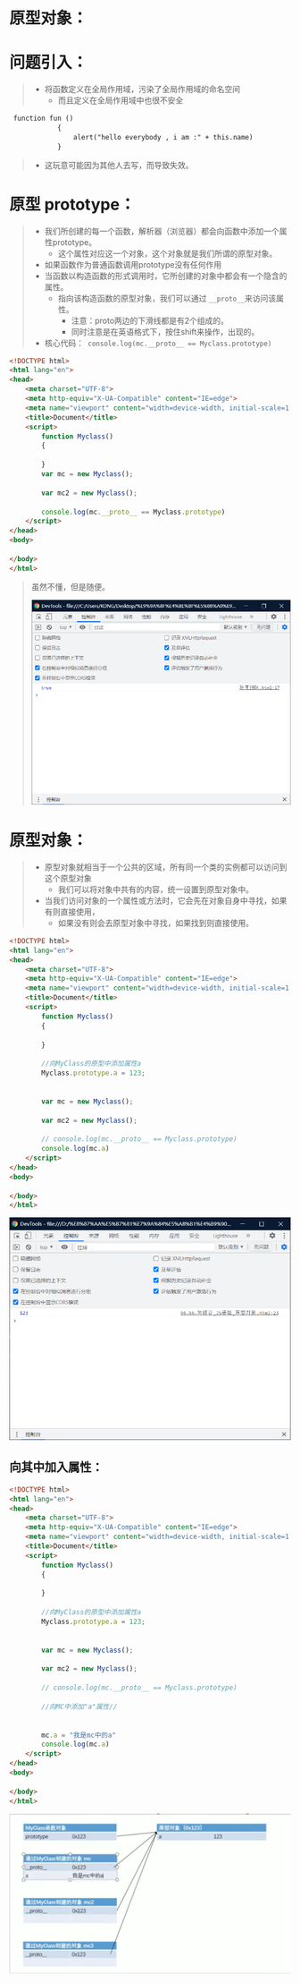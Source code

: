 # 原型对象：

# 问题引入：

> - 将函数定义在全局作用域，污染了全局作用域的命名空间
>   - 而且定义在全局作用域中也很不安全

```html
 function fun ()
            {
                alert("hello everybody , i am :" + this.name)
            }
```

> - 这玩意可能因为其他人去写，而导致失效。

# 原型 prototype：

> - 我们所创建的每一个函数，解析器（浏览器）都会向函数中添加一个属性prototype。
>   - 这个属性对应这一个对象，这个对象就是我们所谓的原型对象。
> - 如果函数作为普通函数调用prototype没有任何作用
> - 当函数以构造函数的形式调用时，它所创建的对象中都会有一个隐含的属性。
>   - 指向该构造函数的原型对象，我们可以通过 `__proto__`来访问该属性。
>     - 注意：proto两边的下滑线都是有2个组成的。
>     - 同时注意是在英语格式下，按住shift来操作，出现的。
> - 核心代码：` console.log(mc.__proto__ == Myclass.prototype)`

```html
<!DOCTYPE html>
<html lang="en">
<head>
    <meta charset="UTF-8">
    <meta http-equiv="X-UA-Compatible" content="IE=edge">
    <meta name="viewport" content="width=device-width, initial-scale=1.0">
    <title>Document</title>
    <script>
        function Myclass()
        {

        }
        var mc = new Myclass();
        
        var mc2 = new Myclass();

        console.log(mc.__proto__ == Myclass.prototype)
    </script>
</head>
<body>
    
</body>
</html>
```

> 虽然不懂，但是随便。
>
> ![image-20220102150618995](../pic/image-20220102150618995.png)

# 原型对象：

> - 原型对象就相当于一个公共的区域，所有同一个类的实例都可以访问到这个原型对象
>   - 我们可以将对象中共有的内容，统一设置到原型对象中。
> - 当我们访问对象的一个属性或方法时，它会先在对象自身中寻找，如果有则直接使用，
>   - 如果没有则会去原型对象中寻找，如果找到则直接使用。

```html
<!DOCTYPE html>
<html lang="en">
<head>
    <meta charset="UTF-8">
    <meta http-equiv="X-UA-Compatible" content="IE=edge">
    <meta name="viewport" content="width=device-width, initial-scale=1.0">
    <title>Document</title>
    <script>
        function Myclass()
        {

        }

        //向MyClass的原型中添加属性a
        Myclass.prototype.a = 123;


        var mc = new Myclass();
        
        var mc2 = new Myclass();

        // console.log(mc.__proto__ == Myclass.prototype)
        console.log(mc.a)
    </script>
</head>
<body>
    
</body>
</html>
```

![image-20220102151353000](../pic/image-20220102151353000.png)

## 向其中加入属性：

```html
<!DOCTYPE html>
<html lang="en">
<head>
    <meta charset="UTF-8">
    <meta http-equiv="X-UA-Compatible" content="IE=edge">
    <meta name="viewport" content="width=device-width, initial-scale=1.0">
    <title>Document</title>
    <script>
        function Myclass()
        {

        }

        //向MyClass的原型中添加属性a
        Myclass.prototype.a = 123;


        var mc = new Myclass();
        
        var mc2 = new Myclass();

        // console.log(mc.__proto__ == Myclass.prototype)

        //向MC中添加"a"属性//
        
        
        mc.a = "我是mc中的a"
        console.log(mc.a)
    </script>
</head>
<body>
    
</body>
</html>
```



![image-20220102151536680](../pic/image-20220102151536680.png)